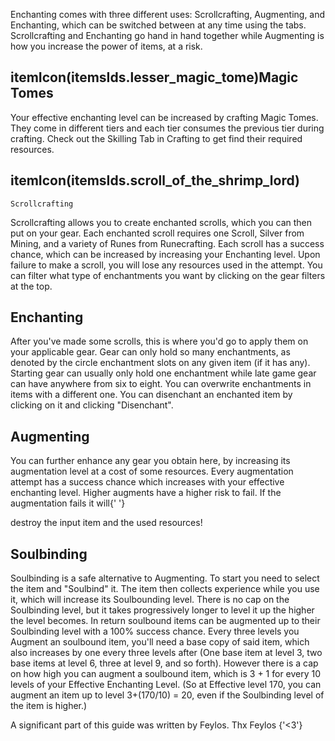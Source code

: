 Enchanting comes with three different uses: Scrollcrafting, Augmenting, and Enchanting, which can be
switched between at any time using the tabs. Scrollcrafting and Enchanting go hand in hand together while
Augmenting is how you increase the power of items, at a risk.

## itemIcon(itemsIds.lesser_magic_tome)Magic Tomes
Your effective enchanting level can be increased by crafting Magic Tomes. They come in different tiers and
each tier consumes the previous tier during crafting. Check out the Skilling Tab in Crafting to get find
their required resources.

## itemIcon(itemsIds.scroll_of_the_shrimp_lord)
	Scrollcrafting

Scrollcrafting allows you to create enchanted scrolls, which you can then put on your gear. Each enchanted
scroll requires one Scroll, Silver from Mining, and a variety of Runes from Runecrafting. Each scroll has a
success chance, which can be increased by increasing your Enchanting level. Upon failure to make a scroll,
you will lose any resources used in the attempt. You can filter what type of enchantments you want by
clicking on the gear filters at the top.

## Enchanting
After you've made some scrolls, this is where you'd go to apply them on your applicable gear. Gear can only
hold so many enchantments, as denoted by the circle enchantment slots on any given item (if it has any).
Starting gear can usually only hold one enchantment while late game gear can have anywhere from six to
eight. You can overwrite enchantments in items with a different one. You can disenchant an enchanted item by
clicking on it and clicking "Disenchant".

## Augmenting
You can further enhance any gear you obtain here, by increasing its augmentation level at a cost of some
resources. Every augmentation attempt has a success chance which increases with your effective enchanting
level. Higher augments have a higher risk to fail. If the augmentation fails it will{' '}
<p as='b' color='red'>
	destroy the input item and the used resources!
</p>

## Soulbinding
Soulbinding is a safe alternative to Augmenting. To start you need to select the item and "Soulbind" it. The
item then collects experience while you use it, which will increase its Soulbounding level. There is no cap
on the Soulbinding level, but it takes progressively longer to level it up the higher the level becomes. In
return soulbound items can be augmented up to their Soulbinding level with a 100% success chance. Every
three levels you Augment an soulbound item, you'll need a base copy of said item, which also increases by
one every three levels after (One base item at level 3, two base items at level 6, three at level 9, and so
forth). However there is a cap on how high you can augment a soulbound item, which is 3 + 1 for every 10
levels of your Effective Enchanting Level. (So at Effective level 170, you can augment an item up to level
3+(170/10) = 20, even if the Soulbinding level of the item is higher.)
<p color='gray' fontStyle='oblique'>
	A significant part of this guide was written by Feylos. Thx Feylos {'<3'}
</p>
